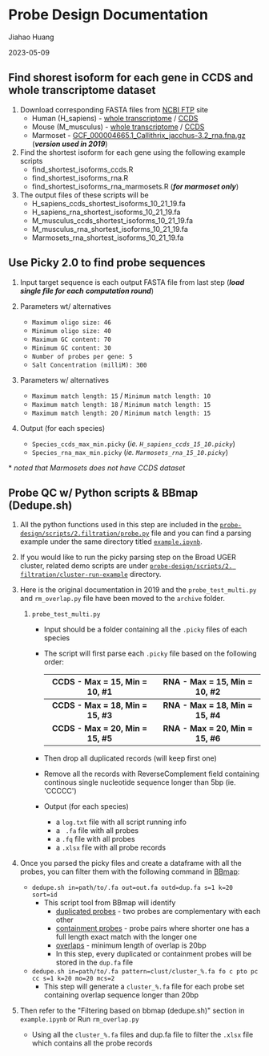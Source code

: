 # Probe Design Documentation 

Jiahao Huang

2023-05-09



## Find shorest isoform for each gene in CCDS and whole transcriptome dataset 

1. Download corresponding FASTA files from [NCBI FTP](https://ftp.ncbi.nlm.nih.gov/) site
   * Human (H_sapiens) - [whole transcriptome](https://ftp.ncbi.nlm.nih.gov/refseq/H_sapiens/annotation/annotation_releases/current/GCF_009914755.1-RS_2023_03/GCF_009914755.1_T2T-CHM13v2.0_rna.fna.gz) / [CCDS](https://ftp.ncbi.nlm.nih.gov/pub/CCDS/current_human/CCDS_nucleotide.current.fna.gz)
   * Mouse (M_musculus) - [whole transcriptome](https://ftp.ncbi.nlm.nih.gov/refseq/M_musculus/annotation_releases/current/GCF_000001635.27-RS_2023_04/GCF_000001635.27_GRCm39_rna.fna.gz) / [CCDS](https://ftp.ncbi.nlm.nih.gov/pub/CCDS/current_mouse/CCDS_nucleotide.current.fna.gz)
   * Marmoset - [GCF_000004665.1_Callithrix_jacchus-3.2_rna.fna.gz](https://ftp.ncbi.nlm.nih.gov/genomes/refseq/vertebrate_mammalian/Callithrix_jacchus/annotation_releases/104/GCF_000004665.1_Callithrix_jacchus-3.2/GCF_000004665.1_Callithrix_jacchus-3.2_rna.fna.gz) (***version used in 2019***)
2. Find the shortest isoform for each gene using the following example scripts
   * find_shortest_isoforms_ccds.R
   * find_shortest_isoforms_rna.R
   * find_shortest_isoforms_rna_marmosets.R (***for marmoset only***)
3. The output files of these scripts will be
   * H_sapiens_ccds_shortest_isoforms_10_21_19.fa
   * H_sapiens_rna_shortest_isoforms_10_21_19.fa
   * M_musculus_ccds_shortest_isoforms_10_21_19.fa
   * M_musculus_rna_shortest_isoforms_10_21_19.fa
   * Marmosets_rna_shortest_isoforms_10_21_19.fa



## Use Picky 2.0 to find probe sequences

1. Input target sequence is each output FASTA file from last step (***load single file for each***
   ***computation round***)

2. Parameters wt/ alternatives

     * ```Maximum oligo size: 46```
     * ```Minimum oligo size: 40```
     * ```Maximum GC content: 70```
     * ```Minimum GC content: 30```
     * ```Number of probes per gene: 5```
     * ```Salt Concentration (milliM): 300```
3. Parameters w/ alternatives
   * ```Maximum match length: 15``` / ```Minimum match length: 10```
   * ```Maximum match length: 18``` / ```Minimum match length: 15```
   * ```Maximum match length: 20``` / ```Minimum match length: 15```
4. Output (for each species)
   * ```Species_ccds_max_min.picky``` (*ie. ```H_sapiens_ccds_15_10.picky```*)
   * ```Species_rna_max_min.picky``` (*ie. ```Marmosets_rna_15_10.picky```*)



\* *noted that Marmosets does not have CCDS dataset*



## Probe QC w/ Python scripts & BBmap (Dedupe.sh)

1. All the python functions used in this step are included in the [```probe-design/scripts/2.filtration/probe.py```](https://github.com/wanglab-broad/probe-design/blob/main/scripts/2.filtration/probe.py) file and you can find a parsing example under the same directory titled [```example.ipynb```](https://github.com/wanglab-broad/probe-design/blob/main/scripts/2.filtration/example.ipynb). 

2. If you would like to run the picky parsing step on the Broad UGER cluster, related demo scripts are under [```probe-design/scripts/2. filtration/cluster-run-example```](https://github.com/wanglab-broad/probe-design/tree/main/scripts/2.filtration/cluster-run-example) directory. 

3. Here is the original documentation in 2019 and the ```probe_test_multi.py``` and ```rm_overlap.py``` file have been moved to the ```archive``` folder. 

   1. ```probe_test_multi.py```

      * Input should be a folder containing all the ```.picky``` files of each species 

      * The script will first parse each ```.picky``` file based on the following order:

        | **CCDS - Max = 15, Min = 10, #1** | **RNA - Max = 15, Min = 10, #2** |
        | :-------------------------------: | :------------------------------: |
        | **CCDS - Max = 18, Min = 15, #3** | **RNA - Max = 18, Min = 15, #4** |
        | **CCDS - Max = 20, Min = 15, #5** | **RNA - Max = 20, Min = 15, #6** |

      * Then drop all duplicated records (will keep first one)

      * Remove all the records with ReverseComplement field containing continous
        single nucleotide sequence longer than 5bp (ie. 'CCCCC')

      * Output (for each species)

        * a ```log.txt``` file with all script running info
        * a ``` .fa``` file with all probes
        * a ```.fq``` file with all probes
        * a ```.xlsx``` file with all probe records

4. Once you parsed the picky files and create a dataframe with all the probes, you can filter them with the following command in [BBmap](https://jgi.doe.gov/data-and-tools/software-tools/bbtools/bb-tools-user-guide/bbmap-guide/): 

   * ```dedupe.sh in=path/to/.fa out=out.fa outd=dup.fa s=1 k=20 sort=id```
     * This script tool from BBmap will identify 
       * <u>duplicated probes</u> - two probes are complementary with each other
       * <u>containment probes</u> - probe pairs where shorter one has a full length exact match with the longer one
       * <u>overlaps</u> - minimum length of overlap is 20bp
       * In this step, every duplicated or containment probes will be stored in the ```dup.fa``` file
   * ```dedupe.sh in=path/to/.fa pattern=clust/cluster_%.fa fo c pto pc cc s=1 k=20 mo=20 mcs=2```
     * This step will generate a ```cluster_%.fa``` file for each probe set containing overlap sequence longer than 20bp

5. Then refer to the "Filtering based on bbmap (dedupe.sh)" section in ```example.ipynb``` or Run ```rm_overlap.py```

     * Using all the ```cluster_%.fa``` files and dup.fa file to filter the ```.xlsx``` file which contains all the probe records


